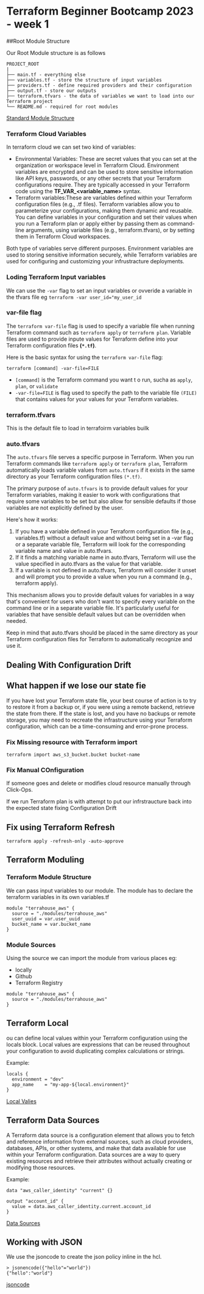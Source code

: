# Terraform Beginner Bootcamp 2023 - week 1

##Root Module Structure

Our Root Module structure is as follows
```
PROJECT_ROOT
|
├── main.tf - everything else
├── variables.tf - store the structure of input variables
├── providers.tf - define required providers and their configuration
├── output.tf - store our outputs
├── terraform.tfvars - the data of variables we want to load into our Terraform project
└── README.md - required for root modules
```

[Standard Module Structure](https://developer.hashicorp.com/terraform/language/modules/develop/structure)

### Terraform Cloud Variables

In terraform cloud we can set two kind of variables:
- Environmental Variables: These are secret values that you can set at the organization or workspace level in Terraform Cloud. Environment variables are encrypted and can be used to store sensitive information like API keys, passwords, or any other secrets that your Terraform configurations require. They are typically accessed in your Terraform code using the **TF_VAR_<variable_name>** syntax.
- Terraform variables:These are variables defined within your Terraform configuration files (e.g., .tf files). Terraform variables allow you to parameterize your configurations, making them dynamic and reusable. You can define variables in your configuration and set their values when you run a Terraform plan or apply either by passing them as command-line arguments, using variable files (e.g., terraform.tfvars), or by setting them in Terraform Cloud workspaces.

Both type of variables serve different purposes. Environment variables are used to storing sensitive information securely, while Terraform variables are used for configuring and customizing your infrustracture deployments.

### Loding Terraform Input variables

We can use the `-var` flag to set an input variables or ovveride a variable in the tfvars file eg `terraform -var user_id="my_user_id`

### var-file flag
The `terraform var-file` flag is used to specify a variable file when running Terraform command such as `terraform apply` or `terraform plan`. Variable files are used to provide inpute values for Terraform define into your Terraform configuration files **(`*.tf`)**.

Here is the basic syntax for using the `terraform var-file` flag:
```
terraform [command] -var-file=FILE
```
- `[command]` is the Terraform command you want t o run, sucha as `apply`, `plan`, or `validate`
- `-var-file=FILE` is flag used to specify the path to the variable file `(FILE)` that contains values for your values for your Terraform variables.

### terraform.tfvars
This is the default file to load in terrafoirm variables builk

### auto.tfvars
The `auto.tfvars` file serves a specific purpose in Terraform. When you run Terraform commands like `terraform apply` or `terraform plan`, Terraform automatically loads variable values from `auto.tfvars` if it exists in the same directory as your Terraform configuration files `(*.tf)`.

The primary purpose of `auto.tfvars` is to provide default values for your Terraform variables, making it easier to work with configurations that require some variables to be set but also allow for sensible defaults if those variables are not explicitly defined by the user.

Here's how it works:
1. If you have a variable defined in your Terraform configuration file (e.g., variables.tf) without a default value and without being set in a -var flag or a separate variable file, Terraform will look for the corresponding variable name and value in auto.tfvars.
2. If it finds a matching variable name in auto.tfvars, Terraform will use the value specified in auto.tfvars as the value for that variable.
3. If a variable is not defined in auto.tfvars, Terraform will consider it unset and will prompt you to provide a value when you run a command (e.g., terraform apply).


This mechanism allows you to provide default values for variables in a way that's convenient for users who don't want to specify every variable on the command line or in a separate variable file. It's particularly useful for variables that have sensible default values but can be overridden when needed.

Keep in mind that auto.tfvars should be placed in the same directory as your Terraform configuration files for Terraform to automatically recognize and use it.

## Dealing With Configuration Drift

## What happen if we lose our state fie
If you have lost your Terraform state file, your best course of action is to try to restore it from a backup or, if you were using a remote backend, retrieve the state from there. If the state is lost, and you have no backups or remote storage, you may need to recreate the infrastructure using your Terraform configuration, which can be a time-consuming and error-prone process.


### Fix Missing resource with Terraform import

`terraform import aws_s3_bucket.bucket bucket-name`

### Fix Manual COnfiguration

If someone goes and delete or modifies cloud resource manually through Click-Ops.

If we run Terraform plan is with attempt to put our infrstraucture back into the expected state fixing Configuration Drift

## Fix using Terraform Refresh
```terraform apply -refresh-only -auto-approve```

## Terraform Moduling

### Terraform Module Structure 
We can pass input variables to our module. The module has to declare the terraform variables in its own variables.tf
```
module "terrahouse_aws" {
  source = "./modules/terrahouse_aws"
  user_uuid = var.user_uuid
  bucket_name = var.bucket_name
}
```

### Module Sources
Using the source we can import the module from various places eg:
- locally
- Github
- Terraform Registry

```
module "terrahouse_aws" {
  source = "./modules/terrahouse_aws"
}
```


## Terraform Local
ou can define local values within your Terraform configuration using the locals block. Local values are expressions that can be reused throughout your configuration to avoid duplicating complex calculations or strings.

Example:
```
locals {
  environment = "dev"
  app_name    = "my-app-${local.environment}"
}
```
[Local Valies](https://developer.hashicorp.com/terraform/language/values/locals)

## Terraform Data Sources
A Terraform data source is a configuration element that allows you to fetch and reference information from external sources, such as cloud providers, databases, APIs, or other systems, and make that data available for use within your Terraform configuration. Data sources are a way to query existing resources and retrieve their attributes without actually creating or modifying those resources.

Example:
```
data "aws_caller_identity" "current" {}

output "account_id" {
  value = data.aws_caller_identity.current.account_id
}
```
[Data Sources](https://developer.hashicorp.com/terraform/language/data-sources)

## Working with JSON

We use the jsoncode to create the json policy inline in the hcl.
```
> jsonencode({"hello"="world"})
{"hello":"world"}
```
[jsoncode](https://developer.hashicorp.com/terraform/language/functions/jsonencode)
